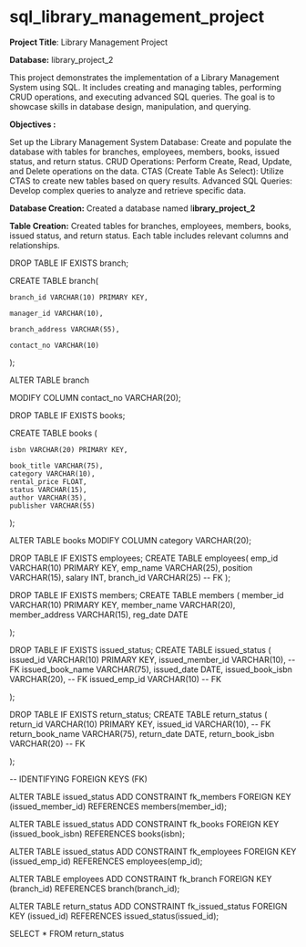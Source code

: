 # sql_library_management_project
**Project Title**: Library Management Project 

**Database:** library_project_2

This project demonstrates the implementation of a Library Management System using SQL. It includes creating and managing tables, performing CRUD operations, and executing advanced SQL queries. The goal is to showcase skills in database design, manipulation, and querying.

****Objectives** :**

Set up the Library Management System Database: Create and populate the database with tables for branches, employees, members, books, issued status, and return status.
CRUD Operations: Perform Create, Read, Update, and Delete operations on the data.
CTAS (Create Table As Select): Utilize CTAS to create new tables based on query results.
Advanced SQL Queries: Develop complex queries to analyze and retrieve specific data.

**Database Creation:** Created a database named l**ibrary_project_2**

**Table Creation:** Created tables for branches, employees, members, books, issued status, and return status. Each table includes relevant columns and relationships.


DROP TABLE IF EXISTS branch;

CREATE TABLE branch(

	branch_id VARCHAR(10) PRIMARY KEY,
 
	manager_id VARCHAR(10),
 
	branch_address VARCHAR(55),
 
	contact_no VARCHAR(10)
 
);


ALTER TABLE branch 

MODIFY COLUMN contact_no VARCHAR(20);




DROP TABLE IF EXISTS books;

CREATE TABLE books (

	isbn VARCHAR(20) PRIMARY KEY,
 
	book_title VARCHAR(75),	
	category VARCHAR(10),
	rental_price FLOAT,
	status VARCHAR(15),
	author VARCHAR(35),
	publisher VARCHAR(55)

);


ALTER TABLE books
MODIFY COLUMN category VARCHAR(20);



DROP TABLE IF EXISTS employees;
CREATE TABLE employees(
	emp_id VARCHAR(10) PRIMARY KEY,
	emp_name VARCHAR(25),
	position VARCHAR(15),
	salary INT,
	branch_id VARCHAR(25) -- FK 
);

    
DROP TABLE IF EXISTS members;
CREATE TABLE members (
	member_id VARCHAR(10) PRIMARY KEY,
	member_name VARCHAR(20),
	member_address VARCHAR(15),
	reg_date DATE

);


DROP TABLE IF EXISTS issued_status;
CREATE TABLE issued_status (
	issued_id VARCHAR(10) PRIMARY KEY,
	issued_member_id VARCHAR(10), -- FK
	issued_book_name VARCHAR(75),
	issued_date DATE,
	issued_book_isbn VARCHAR(20), -- FK
	issued_emp_id VARCHAR(10) -- FK

);


DROP TABLE IF EXISTS return_status;
CREATE TABLE return_status (
	return_id VARCHAR(10) PRIMARY KEY,
	issued_id VARCHAR(10), -- FK
	return_book_name VARCHAR(75),
	return_date DATE,
	return_book_isbn VARCHAR(20) -- FK		

);


-- IDENTIFYING FOREIGN KEYS (FK)

ALTER TABLE issued_status
ADD CONSTRAINT fk_members
FOREIGN KEY (issued_member_id) 
REFERENCES members(member_id); 


ALTER TABLE issued_status
ADD CONSTRAINT fk_books
FOREIGN KEY (issued_book_isbn)
REFERENCES books(isbn);


ALTER TABLE issued_status
ADD CONSTRAINT fk_employees
FOREIGN KEY (issued_emp_id)
REFERENCES employees(emp_id);


ALTER TABLE employees
ADD CONSTRAINT fk_branch
FOREIGN KEY (branch_id)
REFERENCES branch(branch_id);


ALTER TABLE return_status
ADD CONSTRAINT fk_issued_status
FOREIGN KEY (issued_id)
REFERENCES issued_status(issued_id);


SELECT * FROM return_status
